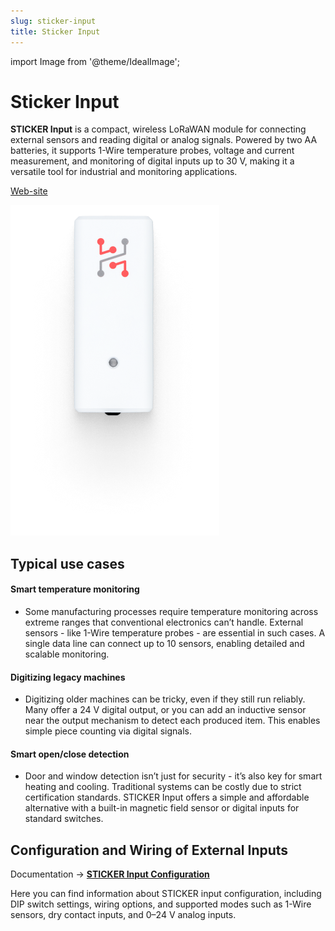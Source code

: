 ```yaml
---
slug: sticker-input
title: Sticker Input
---
```

import Image from '@theme/IdealImage';

# Sticker Input

**STICKER Input** is a compact, wireless LoRaWAN module for connecting external sensors and reading digital or analog signals. Powered by two AA batteries, it supports 1-Wire temperature probes, voltage and current measurement, and monitoring of digital inputs up to 30 V, making it a versatile tool for industrial and monitoring applications.

[Web-site](https://www.hardwario.com/sticker/input)

![Sticker Input](sticker-input-top.png)

## Typical use cases

#### Smart temperature monitoring
- Some manufacturing processes require temperature monitoring across extreme ranges that conventional electronics can’t handle. External sensors - like 1-Wire temperature probes - are essential in such cases. A single data line can connect up to 10 sensors, enabling detailed and scalable monitoring.

#### Digitizing legacy machines
- Digitizing older machines can be tricky, even if they still run reliably. Many offer a 24 V digital output, or you can add an inductive sensor near the output mechanism to detect each produced item. This enables simple piece counting via digital signals.

#### Smart open/close detection
- Door and window detection isn’t just for security - it’s also key for smart heating and cooling. Traditional systems can be costly due to strict certification standards. STICKER Input offers a simple and affordable alternative with a built-in magnetic field sensor or digital inputs for standard switches.

## Configuration and Wiring of External Inputs

Documentation → [**STICKER Input Configuration**](/sticker/sticker-input-configuration/sticker-input-configuration)

Here you can find information about STICKER input configuration, including DIP switch settings, wiring options, and supported modes such as 1-Wire sensors, dry contact inputs, and 0–24 V analog inputs.
